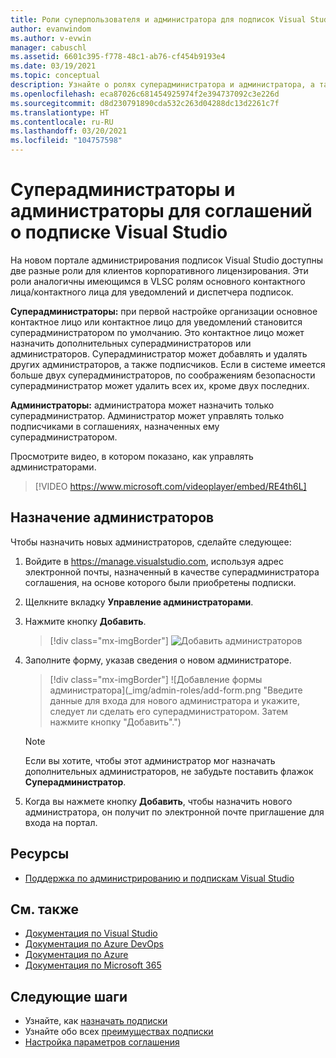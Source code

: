 ```yaml
---
title: Роли суперпользователя и администратора для подписок Visual Studio
author: evanwindom
ms.author: v-evwin
manager: cabuschl
ms.assetid: 6601c395-f778-48c1-ab76-cf454b9193e4
ms.date: 03/19/2021
ms.topic: conceptual
description: Узнайте о ролях суперадминистратора и администратора, а также о том, как назначать администраторов.
ms.openlocfilehash: eca87026c681454925974f2e394737092c3e226d
ms.sourcegitcommit: d8d230791890cda532c263d04288dc13d2261c7f
ms.translationtype: HT
ms.contentlocale: ru-RU
ms.lasthandoff: 03/20/2021
ms.locfileid: "104757598"
---
```

# <a name="super-admins-and-admins-for-visual-studio-subscription-agreements"></a>Суперадминистраторы и администраторы для соглашений о подписке Visual Studio

На новом портале администрирования подписок Visual Studio доступны две разные роли для клиентов корпоративного лицензирования. Эти роли аналогичны имеющимся в VLSC ролям основного контактного лица/контактного лица для уведомлений и диспетчера подписок.

**Суперадминистраторы:** при первой настройке организации основное контактное лицо или контактное лицо для уведомлений становится суперадминистратором по умолчанию. Это контактное лицо может назначить дополнительных суперадминистраторов или администраторов. Суперадминистратор может добавлять и удалять других администраторов, а также подписчиков. Если в системе имеется больше двух суперадминистраторов, по соображениям безопасности суперадминистратор может удалить всех их, кроме двух последних.

**Администраторы:** администратора может назначить только суперадминистратор. Администратор может управлять только подписчиками в соглашениях, назначенных ему суперадминистратором.

Просмотрите видео, в котором показано, как управлять администраторами. 
> [!VIDEO https://www.microsoft.com/videoplayer/embed/RE4th6L]

## <a name="assigning-admins"></a>Назначение администраторов
Чтобы назначить новых администраторов, сделайте следующее:
1. Войдите в https://manage.visualstudio.com, используя адрес электронной почты, назначенный в качестве суперадминистратора соглашения, на основе которого были приобретены подписки.
2. Щелкните вкладку **Управление администраторами**.
3. Нажмите кнопку **Добавить**.
   > [!div class="mx-imgBorder"]
   > ![Добавить администраторов](_img/admin-roles/add-admins.png "Щелкните колонку 'Управление администраторами', а затем нажмите кнопку 'Добавить', чтобы назначить новых администраторов.")
4. Заполните форму, указав сведения о новом администраторе.  
   > [!div class="mx-imgBorder"]
   > ![Добавление формы администратора](_img/admin-roles/add-form.png "Введите данные для входа для нового администратора и укажите, следует ли сделать его суперадминистратором.  Затем нажмите кнопку "Добавить".")

   > [!NOTE]
   > Если вы хотите, чтобы этот администратор мог назначать дополнительных администраторов, не забудьте поставить флажок **Суперадминистратор**.

5. Когда вы нажмете кнопку **Добавить**, чтобы назначить нового администратора, он получит по электронной почте приглашение для входа на портал.  

## <a name="resources"></a>Ресурсы
- [Поддержка по администрированию и подпискам Visual Studio](https://aka.ms/vsadminhelp)

## <a name="see-also"></a>См. также
- [Документация по Visual Studio](/visualstudio/)
- [Документация по Azure DevOps](/azure/devops/)
- [Документация по Azure](/azure/)
- [Документация по Microsoft 365](/microsoft-365/)



## <a name="next-steps"></a>Следующие шаги
- Узнайте, как [назначать подписки](assign-license.md)
- Узнайте обо всех [преимуществах подписки](https://visualstudio.microsoft.com/vs/benefits/)
- [Настройка параметров соглашения](admin-prefs.md)
